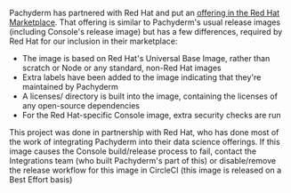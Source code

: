 Pachyderm has partnered with Red Hat and put an [offering in the Red Hat
Marketplace](https://marketplace.redhat.com/en-us/products/pachyderm). That
offering is similar to Pachyderm's usual release images (including Console's
release image) but has a few differences, required by Red Hat for our inclusion
in their marketplace:

- The image is based on Red Hat's Universal Base Image, rather than scratch or
  Node or any standard, non-Red Hat images
- Extra labels have been added to the image indicating that they're maintained
  by Pachyderm
- A licenses/ directory is built into the image, containing the licenses of any
  open-source dependencies
- For the Red Hat-specific Console image, extra security checks are run

This project was done in partnership with Red Hat, who has done most of the
work of integrating Pachyderm into their data science offerings. If this image
causes the Console build/release process to fail, contact the Integrations team
(who built Pachyderm's part of this) or disable/remove the release workflow for
this image in CircleCI (this image is released on a Best Effort basis)
